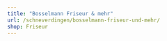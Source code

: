 ```yaml
---
title: "Bosselmann Friseur & mehr"
url: /schneverdingen/bosselmann-friseur-und-mehr/
shop: Friseur
---
```


